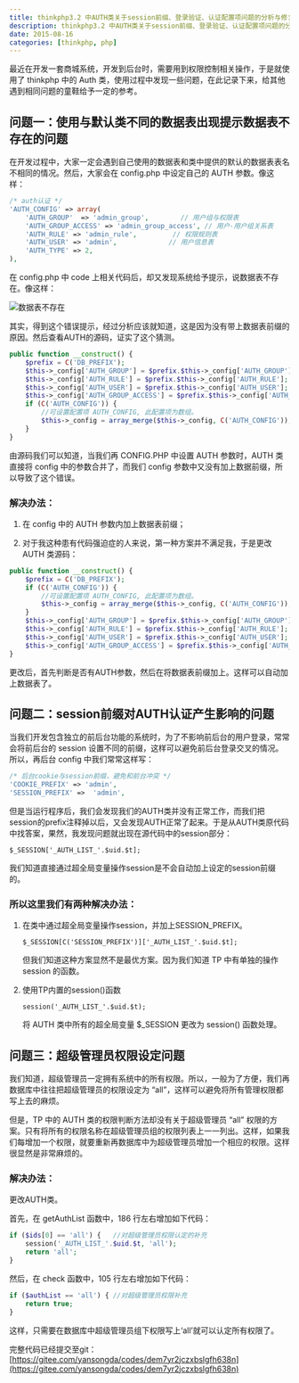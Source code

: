 ```yaml
---
title: thinkphp3.2 中AUTH类关于session前缀、登录验证、认证配置项问题的分析与修复
description: thinkphp3.2 中AUTH类关于session前缀、登录验证、认证配置项问题的分析与修复
date: 2015-08-16
categories: [thinkphp, php]
---
```


最近在开发一套商城系统，开发到后台时，需要用到权限控制相关操作，于是就使用了 thinkphp 中的 Auth 类，使用过程中发现一些问题，在此记录下来，给其他遇到相同问题的童鞋给予一定的参考。

## 问题一：使用与默认类不同的数据表出现提示数据表不存在的问题

在开发过程中，大家一定会遇到自己使用的数据表和类中提供的默认的数据表表名不相同的情况。然后，大家会在 config.php 中设定自己的 AUTH 参数。像这样：

```php
/* auth认证 */
'AUTH_CONFIG' => array(
    'AUTH_GROUP'  => 'admin_group',        // 用户组与权限表
    'AUTH_GROUP_ACCESS' => 'admin_group_access', // 用户-用户组关系表
    'AUTH_RULE' => 'admin_rule',         // 权限规则表
    'AUTH_USER' => 'admin',             // 用户信息表
    'AUTH_TYPE' => 2, 
),
```

在 config.php 中 code 上相关代码后，却又发现系统给予提示，说数据表不存在。像这样：

![数据表不存在](/images/posts/2015-08-16-thinkphp-01.jpg)

其实，得到这个错误提示，经过分析应该就知道，这是因为没有带上数据表前缀的原因。然后查看AUTH的源码，证实了这个猜测。

```php
public function __construct() {
    $prefix = C('DB_PREFIX');
    $this->_config['AUTH_GROUP'] = $prefix.$this->_config['AUTH_GROUP'];
    $this->_config['AUTH_RULE'] = $prefix.$this->_config['AUTH_RULE'];
    $this->_config['AUTH_USER'] = $prefix.$this->_config['AUTH_USER'];
    $this->_config['AUTH_GROUP_ACCESS'] = $prefix.$this->_config['AUTH_GROUP_ACCESS'];
    if (C('AUTH_CONFIG')) {
        //可设置配置项 AUTH_CONFIG, 此配置项为数组。
        $this->_config = array_merge($this->_config, C('AUTH_CONFIG'));
    }
}
```

由源码我们可以知道，当我们再 CONFIG.PHP 中设置 AUTH 参数时，AUTH 类直接将 config 中的参数合并了，而我们 config 参数中又没有加上数据前缀，所以导致了这个错误。

### 解决办法：

1. 在 config 中的 AUTH 参数内加上数据表前缀；

2. 对于我这种患有代码强迫症的人来说，第一种方案并不满足我，于是更改 AUTH 类源码：

```php
public function __construct() {
    $prefix = C('DB_PREFIX');
    if (C('AUTH_CONFIG')) {
        //可设置配置项 AUTH_CONFIG, 此配置项为数组。
        $this->_config = array_merge($this->_config, C('AUTH_CONFIG'));
    }
    $this->_config['AUTH_GROUP'] = $prefix.$this->_config['AUTH_GROUP'];
    $this->_config['AUTH_RULE'] = $prefix.$this->_config['AUTH_RULE'];
    $this->_config['AUTH_USER'] = $prefix.$this->_config['AUTH_USER'];
    $this->_config['AUTH_GROUP_ACCESS'] = $prefix.$this->_config['AUTH_GROUP_ACCESS'];
}
```

   更改后，首先判断是否有AUTH参数，然后在将数据表前缀加上。这样可以自动加上数据表了。


## 问题二：session前缀对AUTH认证产生影响的问题

当我们开发包含独立的前后台功能的系统时，为了不影响前后台的用户登录，常常会将前后台的 session 设置不同的前缀，这样可以避免前后台登录交叉的情况。所以，再后台 config 中我们常常这样写：

```php
/* 后台cookie与session前缀，避免和前台冲突 */
'COOKIE_PREFIX' => 'admin',
'SESSION_PREFIX' =>  'admin',
```

但是当运行程序后，我们会发现我们的AUTH类并没有正常工作，而我们把session的prefix注释掉以后，又会发现AUTH正常了起来。于是从AUTH类原代码中找答案，果然，我发现问题就出现在源代码中的session部分：

`$_SESSION['_AUTH_LIST_'.$uid.$t];`

我们知道直接通过超全局变量操作session是不会自动加上设定的session前缀的。

### 所以这里我们有两种解决办法：

1. 在类中通过超全局变量操作session，并加上SESSION_PREFIX。

   `$_SESSION[C('SESSION_PREFIX')]['_AUTH_LIST_'.$uid.$t];`

   但我们知道这种方案显然不是最优方案。因为我们知道 TP 中有单独的操作 session 的函数。

2. 使用TP内置的session()函数

   `session('_AUTH_LIST_'.$uid.$t);`

   将 AUTH 类中所有的超全局变量 $_SESSION 更改为 session() 函数处理。


## 问题三：超级管理员权限设定问题

我们知道，超级管理员一定拥有系统中的所有权限。所以，一般为了方便，我们再数据库中往往把超级管理员的权限设定为 “all”，这样可以避免将所有管理权限都写上去的麻烦。

但是，TP 中的 AUTH 类的权限判断方法却没有关于超级管理员 “all” 权限的方案。只有将所有的权限名称在超级管理员组的权限列表上一一列出。这样，如果我们每增加一个权限，就要重新再数据库中为超级管理员增加一个相应的权限。这样很显然是非常麻烦的。

### 解决办法：

更改AUTH类。

首先，在 getAuthList 函数中，186 行左右增加如下代码：

```php
if ($ids[0] == 'all') {   //对超级管理员权限认定的补充
    session('_AUTH_LIST_'.$uid.$t, 'all');
    return 'all';
}
```

然后，在 check 函数中，105 行左右增加如下代码：

```php
if ($authList == 'all') { //对超级管理员权限补充
    return true;
}
```

这样，只需要在数据库中超级管理员组下权限写上‘all’就可以认定所有权限了。

完整代码已经提交至git：[https://gitee.com/yansongda/codes/dem7yr2jczxbslgfh638n](https://gitee.com/yansongda/codes/dem7yr2jczxbslgfh638n)